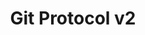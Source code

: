 ---
title: "Git Protocol v2"
categories: ["Development"]

link:
    url: "https://opensource.googleblog.com/2018/05/introducing-git-protocol-version-2.html"
    dead: false

message: "Major progress: version 2 of the Git protocol. Much more efficient, especially for large projects."
---
